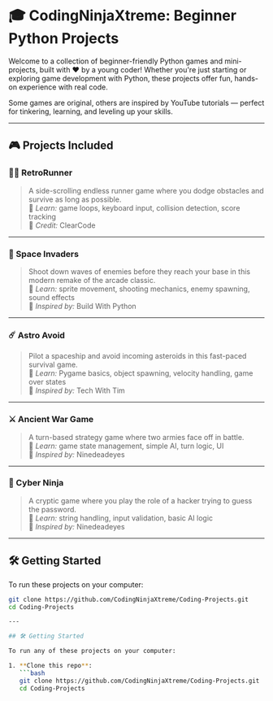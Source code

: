 # 🎓 CodingNinjaXtreme: Beginner Python Projects

Welcome to a collection of beginner-friendly Python games and mini-projects, built with ❤️ by a young coder! Whether you're just starting or exploring game development with Python, these projects offer fun, hands-on experience with real code.

Some games are original, others are inspired by YouTube tutorials — perfect for tinkering, learning, and leveling up your skills.

---

## 🎮 Projects Included

### 🏃‍♂️ RetroRunner
> A side-scrolling endless runner game where you dodge obstacles and survive as long as possible.  
🧠 *Learn:* game loops, keyboard input, collision detection, score tracking  
🎥 *Credit:* ClearCode

---

### 👾 Space Invaders
> Shoot down waves of enemies before they reach your base in this modern remake of the arcade classic.  
🧠 *Learn:* sprite movement, shooting mechanics, enemy spawning, sound effects  
🎥 *Inspired by:* Build With Python

---

### ☄️ Astro Avoid
> Pilot a spaceship and avoid incoming asteroids in this fast-paced survival game.  
🧠 *Learn:* Pygame basics, object spawning, velocity handling, game over states  
🎥 *Inspired by:* Tech With Tim

---

### ⚔️ Ancient War Game
> A turn-based strategy game where two armies face off in battle.  
🧠 *Learn:* game state management, simple AI, turn logic, UI  
🎥 *Inspired by:* Ninedeadeyes

---

### 🥷 Cyber Ninja
> A cryptic game where you play the role of a hacker trying to guess the password.  
🧠 *Learn:* string handling, input validation, basic AI logic  
🎥 *Inspired by:* Ninedeadeyes

---

## 🛠️ Getting Started

To run these projects on your computer:

```bash
git clone https://github.com/CodingNinjaXtreme/Coding-Projects.git
cd Coding-Projects

---

## 🛠️ Getting Started

To run any of these projects on your computer:

1. **Clone this repo**:
   ```bash
   git clone https://github.com/CodingNinjaXtreme/Coding-Projects.git
   cd Coding-Projects
